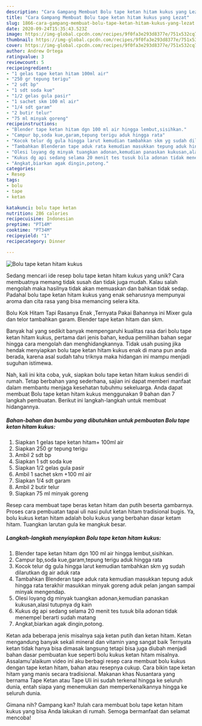 ```yaml
---
description: "Cara Gampang Membuat Bolu tape ketan hitam kukus yang Lezat"
title: "Cara Gampang Membuat Bolu tape ketan hitam kukus yang Lezat"
slug: 1866-cara-gampang-membuat-bolu-tape-ketan-hitam-kukus-yang-lezat
date: 2020-09-24T15:35:43.523Z
image: https://img-global.cpcdn.com/recipes/9f0fa3e293d8377e/751x532cq70/bolu-tape-ketan-hitam-kukus-foto-resep-utama.jpg
thumbnail: https://img-global.cpcdn.com/recipes/9f0fa3e293d8377e/751x532cq70/bolu-tape-ketan-hitam-kukus-foto-resep-utama.jpg
cover: https://img-global.cpcdn.com/recipes/9f0fa3e293d8377e/751x532cq70/bolu-tape-ketan-hitam-kukus-foto-resep-utama.jpg
author: Andrew Ortega
ratingvalue: 3
reviewcount: 5
recipeingredient:
- "1 gelas tape ketan hitam 100ml air"
- "250 gr tepung terigu"
- "2 sdt bp"
- "1 sdt soda kue"
- "1/2 gelas gula pasir"
- "1 sachet skm 100 ml air"
- "1/4 sdt garam"
- "2 butir telur"
- "75 ml minyak goreng"
recipeinstructions:
- "Blender tape ketan hitam dgn 100 ml air hingga lembut,sisihkan."
- "Campur bp,soda kue,garam,tepung terigu aduk hingga rata"
- "Kocok telur dg gula hingga larut kemudian tambahkan skm yg sudah dilarutkan dg air aduk rata"
- "Tambahkan Blenderan tape aduk rata kemudian masukkan tepung aduk hingga rata terakhir masukkan minyak goreng aduk pelan jangan sampai minyak mengendap."
- "Olesi loyang dg minyak tuangkan adonan,kemudian panaskan kukusan,alasi tutupnya dg kain"
- "Kukus dg api sedang selama 20 menit tes tusuk bila adonan tidak menempel berarti sudah matang"
- "Angkat,biarkan agak dingin,potong."
categories:
- Resep
tags:
- bolu
- tape
- ketan

katakunci: bolu tape ketan 
nutrition: 286 calories
recipecuisine: Indonesian
preptime: "PT14M"
cooktime: "PT34M"
recipeyield: "1"
recipecategory: Dinner

---
```



![Bolu tape ketan hitam kukus](https://img-global.cpcdn.com/recipes/9f0fa3e293d8377e/751x532cq70/bolu-tape-ketan-hitam-kukus-foto-resep-utama.jpg)

Sedang mencari ide resep bolu tape ketan hitam kukus yang unik? Cara membuatnya memang tidak susah dan tidak juga mudah. Kalau salah mengolah maka hasilnya tidak akan memuaskan dan bahkan tidak sedap. Padahal bolu tape ketan hitam kukus yang enak seharusnya mempunyai aroma dan cita rasa yang bisa memancing selera kita.

Bolu Kok Hitam Tapi Rasanya Enak ,Ternyata Pakai Bahannya ini Mixer gula dan telor tambahkan garam. Blender tape ketan hitam dan skm.

Banyak hal yang sedikit banyak mempengaruhi kualitas rasa dari bolu tape ketan hitam kukus, pertama dari jenis bahan, kedua pemilihan bahan segar hingga cara mengolah dan menghidangkannya. Tidak usah pusing jika hendak menyiapkan bolu tape ketan hitam kukus enak di mana pun anda berada, karena asal sudah tahu triknya maka hidangan ini mampu menjadi suguhan istimewa.


Nah, kali ini kita coba, yuk, siapkan bolu tape ketan hitam kukus sendiri di rumah. Tetap berbahan yang sederhana, sajian ini dapat memberi manfaat dalam membantu menjaga kesehatan tubuhmu sekeluarga. Anda dapat membuat Bolu tape ketan hitam kukus menggunakan 9 bahan dan 7 langkah pembuatan. Berikut ini langkah-langkah untuk membuat hidangannya.

<!--inarticleads1-->

##### Bahan-bahan dan bumbu yang dibutuhkan untuk pembuatan Bolu tape ketan hitam kukus:

1. Siapkan 1 gelas tape ketan hitam+ 100ml air
1. Siapkan 250 gr tepung terigu
1. Ambil 2 sdt bp
1. Siapkan 1 sdt soda kue
1. Siapkan 1/2 gelas gula pasir
1. Ambil 1 sachet skm +100 ml air
1. Siapkan 1/4 sdt garam
1. Ambil 2 butir telur
1. Siapkan 75 ml minyak goreng


Resep cara membuat tape beras ketan hitam dan putih beserta gambarnya. Proses cara pembuatan tapai uli nasi pulut ketan hitam tradisional bugis. Ya, bolu kukus ketan hitam adalah bolu kukus yang berbahan dasar ketam hitam. Tuangkan larutan gula ke mangkuk besar. 

<!--inarticleads2-->

##### Langkah-langkah menyiapkan Bolu tape ketan hitam kukus:

1. Blender tape ketan hitam dgn 100 ml air hingga lembut,sisihkan.
1. Campur bp,soda kue,garam,tepung terigu aduk hingga rata
1. Kocok telur dg gula hingga larut kemudian tambahkan skm yg sudah dilarutkan dg air aduk rata
1. Tambahkan Blenderan tape aduk rata kemudian masukkan tepung aduk hingga rata terakhir masukkan minyak goreng aduk pelan jangan sampai minyak mengendap.
1. Olesi loyang dg minyak tuangkan adonan,kemudian panaskan kukusan,alasi tutupnya dg kain
1. Kukus dg api sedang selama 20 menit tes tusuk bila adonan tidak menempel berarti sudah matang
1. Angkat,biarkan agak dingin,potong.


Ketan ada beberapa jenis misalnya saja ketan putih dan ketan hitam. Ketan mengandung banyak sekali mineral dan vitamin yang sangat baik Ternyata ketan tidak hanya bisa dimasak langsung tetapi bisa juga diubah menjadi bahan dasar pembuatan kue seperti bolu kukus ketan hitam misalnya. Assalamu&#39;alaikum video ini aku berbagi resep cara membuat bolu kukus dengan tape ketan hitam, bahan atau resepnya cukup. Cara bikin tape ketan hitam yang manis secara tradisional. Makanan khas Nusantara yang bernama Tape Ketan atau Tape Uli ini sudah terkenal hingga ke seluruh dunia, entah siapa yang menemukan dan memperkenalkannya hingga ke seluruh dunia. 

Gimana nih? Gampang kan? Itulah cara membuat bolu tape ketan hitam kukus yang bisa Anda lakukan di rumah. Semoga bermanfaat dan selamat mencoba!
